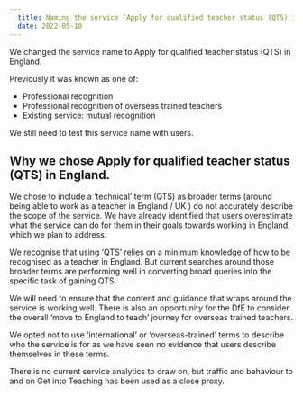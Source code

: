 ```yaml
---
  title: Naming the service ‘Apply for qualified teacher status (QTS) in England
  date: 2022-05-10
---
```


We changed the service name to Apply for qualified teacher status (QTS) in England.

Previously it was known as one of:

- Professional recognition
- Professional recognition of overseas trained teachers
- Existing service: mutual recognition

We still need to test this service name with users.

## Why we chose Apply for qualified teacher status (QTS) in England.

We chose to include a ‘technical’ term (QTS) as broader terms (around being able to work as a teacher in England / UK ) do not accurately describe the scope of the service. We have already identified that users overestimate what the service can do for them in their goals towards working in England, which we plan to address.

We recognise that using ‘QTS’ relies on a minimum knowledge of how to be recognised as a teacher in England. But current searches around those broader terms are performing well in converting broad queries into the specific task of gaining QTS.

We will need to ensure that the content and guidance that wraps around the service is working well. There is also an opportunity for the DfE to consider the overall ‘move to England to teach’ journey for overseas trained teachers.

We opted not to use ‘international’ or ‘overseas-trained’ terms to describe who the service is for as we have seen no evidence that users describe themselves in these terms.

There is no current service analytics to draw on, but traffic and behaviour to and on Get into Teaching has been used as a close proxy.
